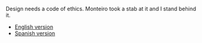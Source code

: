 Design needs a code of ethics. Monteiro took a stab at it and I stand behind it. 

- [English version](en_US.md)
- [Spanish version](sp_SP.md)
